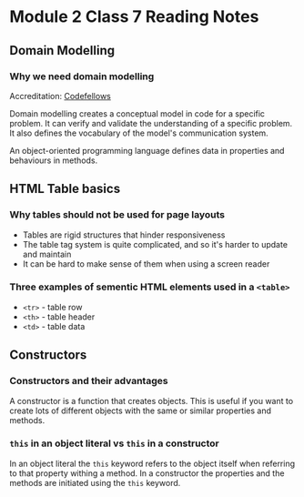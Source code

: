 # Module 2 Class 7 Reading Notes

## Domain Modelling

### Why we need domain modelling

Accreditation: [Codefellows](https://github.com/codefellows/domain_modeling#domain-modeling)

Domain modelling creates a conceptual model in code for a specific problem. It can verify and validate the understanding of a specific problem. It also defines the vocabulary of the model's communication system.

An object-oriented programming language defines data in properties and behaviours in methods.

## HTML Table basics

### Why tables should not be used for page layouts

- Tables are rigid structures that hinder responsiveness
- The table tag system is quite complicated, and so it's harder to update and maintain
- It can be hard to make sense of them when using a screen reader

### Three examples of sementic HTML elements used in a `<table>`

- `<tr>` - table row
- `<th>` - table header
- `<td>` - table data

## Constructors

### Constructors and their advantages

A constructor is a function that creates objects. This is useful if you want to create lots of different objects with the same or similar properties and methods.

### `this` in an object literal vs `this` in a constructor

In an object literal the `this` keyword refers to the object itself when referring to that property withing a method. In a constructor the properties and the methods are initiated using the `this` keyword.
